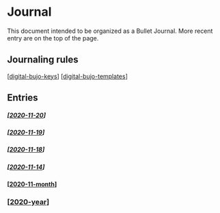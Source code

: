 # Journal

This document intended to be organized as a Bullet Journal. More recent entry are on the top of the page.

## Journaling rules
[[digital-bujo-keys]]
[[digital-bujo-templates]]

## Entries

##### [[2020-11-20]]

##### [[2020-11-19]]

##### [[2020-11-18]]

##### [[2020-11-14]]

#### [[2020-11-month]]

### [[2020-year]]

[//begin]: # "Autogenerated link references for markdown compatibility"
[digital-bujo-keys]: ..\digital-bujo-keys "Digital Bujo Keys"
[digital-bujo-templates]: ..\digital-bujo-templates "Digital Bujo Templates"
[2020-11-20]: 2020-11-20 "2020-11-20"
[2020-11-19]: 2020-11-19 "2020-11-19"
[2020-11-18]: 2020-11-18 "2020-11-18"
[2020-11-14]: 2020-11-14 "2020-11-14"
[2020-11-month]: 2020-11-month "2020-11"
[2020-year]: 2020-year "2020"
[//end]: # "Autogenerated link references"
